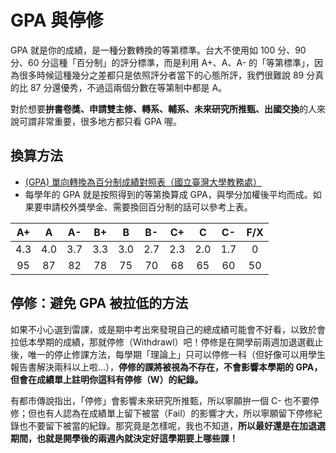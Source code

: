 
# GPA 與停修

GPA 就是你的成績，是一種分數轉換的等第標準。台大不使用如 100 分、90 分、60 分這種「百分制」的評分標準，而是利用 A+、A、A- 的「等第標準」，因為很多時候這種幾分之差都只是依照評分者當下的心態所評，我們很難說 89 分真的比 87 分還優秀，不過這兩個分數在等第制中都是 A。

對於想要**拚書卷獎、申請雙主修、轉系、輔系、未來研究所推甄、出國交換**的人來說可謂非常重要，很多地方都只看 GPA 喔。

## 換算方法

- [(GPA) 單向轉換為百分制成績對照表（國立臺灣大學教務處）](http://www.aca.ntu.edu.tw/reg/forms/%E7%AD%89%E7%AC%AC%E5%88%B6%E6%88%90%E7%B8%BE%E5%AE%9A%E7%BE%A9%E8%88%87%E7%AD%89%E7%AC%AC%E7%B8%BE%E5%88%86%E8%A1%A8.pdf)
- 每學年的 GPA 就是按照得到的等第換算成 GPA，與學分加權後平均而成。如果要申請校外獎學金、需要換回百分制的話可以參考上表。

|A+|A|A-|B+|B|B-|C+|C|C-|F/X|
|:--:|:--:|:--:|:--:|:--:|:--:|:--:|:--:|:--:|:--:|
|4.3|4.0|3.7|3.3|3.0|2.7|2.3|2.0|1.7|0|
|95|87|82|78|75|70|68|65|60|50|

## 停修：避免 GPA 被拉低的方法

如果不小心選到雷課，或是期中考出來發現自己的總成績可能會不好看，以致於會拉低本學期的成績，那就停修（Withdrawl）吧！停修是在開學前兩週加退選截止後，唯一的停止修課方法，每學期「理論上」只可以停修一科（但好像可以用學生報告書解決兩科以上啦...），**停修的課將被視為不存在，不會影響本學期的 GPA，但會在成績單上註明你這科有停修（W）的紀錄。**

有都市傳說指出，「停修」會影響未來研究所推甄，所以寧願拚一個 C- 也不要停修；但也有人認為在成績單上留下被當（Fail）的影響才大，所以寧願留下停修紀錄也不要留下被當的紀錄。那究竟是怎樣呢，我也不知道，**所以最好還是在加退選期間，也就是開學後的兩週內就決定好這學期要上哪些課！**
